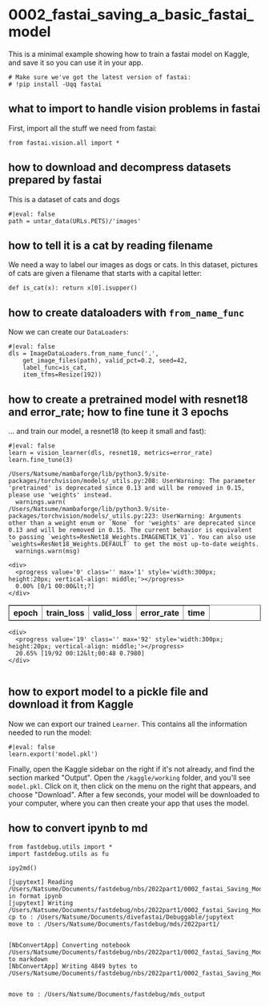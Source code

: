 # 0002_fastai_saving_a_basic_fastai_model

This is a minimal example showing how to train a fastai model on Kaggle, and save it so you can use it in your app.


```
# Make sure we've got the latest version of fastai:
# !pip install -Uqq fastai
```

## what to import to handle vision problems in fastai

First, import all the stuff we need from fastai:


```
from fastai.vision.all import *
```

## how to download and decompress datasets prepared by fastai

This is a dataset of cats and dogs


```
#|eval: false
path = untar_data(URLs.PETS)/'images'
```

## how to tell it is a cat by reading filename

We need a way to label our images as dogs or cats. In this dataset, pictures of cats are given a filename that starts with a capital letter:


```
def is_cat(x): return x[0].isupper() 
```

## how to create dataloaders with `from_name_func`

Now we can create our `DataLoaders`:


```
#|eval: false
dls = ImageDataLoaders.from_name_func('.',
    get_image_files(path), valid_pct=0.2, seed=42,
    label_func=is_cat,
    item_tfms=Resize(192))
```

## how to create a pretrained model with resnet18 and error_rate; how to fine tune it 3 epochs

... and train our model, a resnet18 (to keep it small and fast):


```
#|eval: false
learn = vision_learner(dls, resnet18, metrics=error_rate)
learn.fine_tune(3)
```

    /Users/Natsume/mambaforge/lib/python3.9/site-packages/torchvision/models/_utils.py:208: UserWarning: The parameter 'pretrained' is deprecated since 0.13 and will be removed in 0.15, please use 'weights' instead.
      warnings.warn(
    /Users/Natsume/mambaforge/lib/python3.9/site-packages/torchvision/models/_utils.py:223: UserWarning: Arguments other than a weight enum or `None` for 'weights' are deprecated since 0.13 and will be removed in 0.15. The current behavior is equivalent to passing `weights=ResNet18_Weights.IMAGENET1K_V1`. You can also use `weights=ResNet18_Weights.DEFAULT` to get the most up-to-date weights.
      warnings.warn(msg)




<style>
    /* Turns off some styling */
    progress {
        /* gets rid of default border in Firefox and Opera. */
        border: none;
        /* Needs to be in here for Safari polyfill so background images work as expected. */
        background-size: auto;
    }
    progress:not([value]), progress:not([value])::-webkit-progress-bar {
        background: repeating-linear-gradient(45deg, #7e7e7e, #7e7e7e 10px, #5c5c5c 10px, #5c5c5c 20px);
    }
    .progress-bar-interrupted, .progress-bar-interrupted::-webkit-progress-bar {
        background: #F44336;
    }
</style>





    <div>
      <progress value='0' class='' max='1' style='width:300px; height:20px; vertical-align: middle;'></progress>
      0.00% [0/1 00:00&lt;?]
    </div>

<table border="1" class="dataframe">
  <thead>
    <tr style="text-align: left;">
      <th>epoch</th>
      <th>train_loss</th>
      <th>valid_loss</th>
      <th>error_rate</th>
      <th>time</th>
    </tr>
  </thead>
  <tbody>
  </tbody>
</table><p>

    <div>
      <progress value='19' class='' max='92' style='width:300px; height:20px; vertical-align: middle;'></progress>
      20.65% [19/92 00:12&lt;00:48 0.7980]
    </div>




```

```

## how to export model to a pickle file and download it from Kaggle

Now we can export our trained `Learner`. This contains all the information needed to run the model:


```
#|eval: false
learn.export('model.pkl')
```

Finally, open the Kaggle sidebar on the right if it's not already, and find the section marked "Output". Open the `/kaggle/working` folder, and you'll see `model.pkl`. Click on it, then click on the menu on the right that appears, and choose "Download". After a few seconds, your model will be downloaded to your computer, where you can then create your app that uses the model.

## how to convert ipynb to md


```
from fastdebug.utils import *
import fastdebug.utils as fu
```


<style>.container { width:100% !important; }</style>



```
ipy2md()
```

    [jupytext] Reading /Users/Natsume/Documents/fastdebug/nbs/2022part1/0002_fastai_Saving_Model_fastai.ipynb in format ipynb
    [jupytext] Writing /Users/Natsume/Documents/fastdebug/nbs/2022part1/0002_fastai_Saving_Model_fastai.md
    cp to : /Users/Natsume/Documents/divefastai/Debuggable/jupytext
    move to : /Users/Natsume/Documents/fastdebug/mds/2022part1/


    [NbConvertApp] Converting notebook /Users/Natsume/Documents/fastdebug/nbs/2022part1/0002_fastai_Saving_Model_fastai.ipynb to markdown
    [NbConvertApp] Writing 4849 bytes to /Users/Natsume/Documents/fastdebug/nbs/2022part1/0002_fastai_Saving_Model_fastai.md


    move to : /Users/Natsume/Documents/fastdebug/mds_output



```

```


```

```
